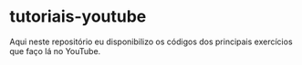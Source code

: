 # tutoriais-youtube
 Aqui neste repositório eu disponibilizo os códigos dos principais exercícios que faço lá no YouTube.
